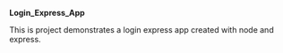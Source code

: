 **Login_Express_App**

This is project demonstrates a login express app created with node and express.




